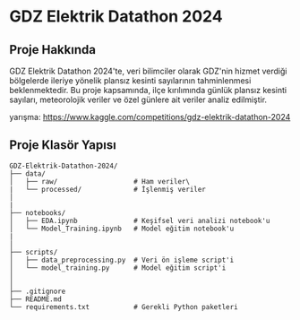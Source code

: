 # GDZ Elektrik Datathon 2024

## Proje Hakkında
GDZ Elektrik Datathon 2024'te, veri bilimciler olarak GDZ'nin hizmet verdiği bölgelerde ileriye yönelik plansız kesinti sayılarının tahminlenmesi beklenmektedir. 
Bu proje kapsamında, ilçe kırılımında günlük plansız kesinti sayıları, meteorolojik veriler ve özel günlere ait veriler analiz edilmiştir.

yarışma: https://www.kaggle.com/competitions/gdz-elektrik-datathon-2024

## Proje Klasör Yapısı

```
GDZ-Elektrik-Datathon-2024/
├── data/
│   ├── raw/                   # Ham veriler\
|   └── processed/             # İşlenmiş veriler
│
|
├── notebooks/
│   ├── EDA.ipynb              # Keşifsel veri analizi notebook'u
│   └── Model_Training.ipynb   # Model eğitim notebook'u
|
│
├── scripts/
│   ├── data_preprocessing.py  # Veri ön işleme script'i
│   └── model_training.py      # Model eğitim script'i
│
│
├── .gitignore
├── README.md
└── requirements.txt           # Gerekli Python paketleri
```
